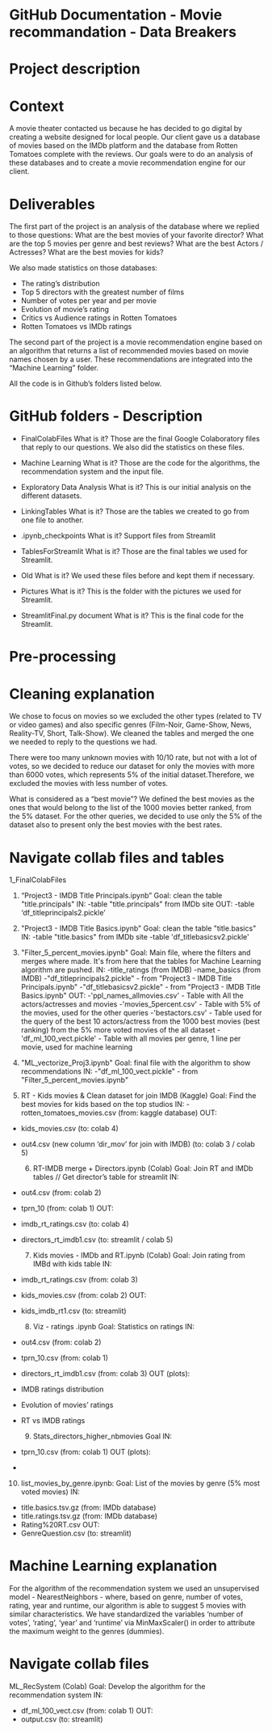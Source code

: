 # GitHub Documentation - Movie recommandation - Data Breakers


# Project description

# Context 

A movie theater contacted us because he has decided to go digital by creating a website designed for local people.
Our client gave us a database of movies based on the IMDb platform and the database from Rotten Tomatoes complete with the reviews. Our goals were to do an analysis of these databases and to create a movie recommendation engine for our client.  

# Deliverables 
The first part of the project is an analysis of the database where we replied to those questions:
What are the best movies of your favorite director?
What are the top 5 movies per genre and best reviews?
What are the best Actors / Actresses?
What are the best movies for kids?

We also made statistics on those databases:
- The rating’s distribution
- Top 5 directors with the greatest number of films
- Number of votes per year and per movie
- Evolution of movie’s rating
- Critics vs Audience ratings in Rotten Tomatoes
- Rotten Tomatoes vs IMDb ratings
 
The second part of the project is a movie recommendation engine based on an algorithm that returns a list of recommended movies based on movie names chosen by a user. These recommendations are integrated into the “Machine Learning” folder.

All the code is in Github’s folders listed below. 

# GitHub folders - Description 

- FinalColabFiles
What is it? Those are the final Google Colaboratory files that reply to our questions. We also did the statistics on these files. 

- Machine Learning
What is it?  Those are the code for the algorithms, the recommendation system and the input file.

- Exploratory Data Analysis 
What is it? This is our initial analysis on the different datasets. 

- LinkingTables
What is it? Those are the tables we created to go from one file to another. 

- .ipynb_checkpoints
What is it? Support files from Streamlit

- TablesForStreamlit
What is it? Those are the final tables we used for Streamlit.

- Old 
What is it? We used these files before and kept them if necessary. 

- Pictures
What is it? This is the folder with the pictures we used for Streamlit.

- StreamlitFinal.py document 
What is it? This is the final code for the Streamlit. 

# Pre-processing 

# Cleaning explanation
We chose to focus on movies so we excluded the other types (related to TV or video games) and also specific genres (Film-Noir, Game-Show, News, Reality-TV, Short, Talk-Show). 
We cleaned the tables and merged the one we needed to reply to the questions we had.

There were too many unknown movies with 10/10 rate, but not with a lot of votes, so we decided to reduce our dataset for only the movies with more than 6000 votes, which represents 5% of the initial dataset.Therefore, we excluded the movies with less number of votes. 

What is considered as a “best movie”? We defined the best movies as the ones that would belong to the list of the 1000 movies better ranked, from the 5% dataset. 
For the other queries, we decided to use only the 5% of the dataset also to present only the best movies with the best rates. 

# Navigate collab files and tables
1_FinalColabFiles

  1) “Project3 - IMDB Title Principals.ipynb”
Goal: clean the table "title.principals"
IN:
-table "title.principals" from IMDb site
OUT:
-table ‘df_titleprincipals2.pickle’

  2) "Project3 - IMDB Title Basics.ipynb"
Goal: clean the table "title.basics"
IN:
-table "title.basics" from IMDb site
-table 'df_titlebasicsv2.pickle'

  3) "Filter_5_percent_movies.ipynb"
Goal: Main file, where the filters and merges where made. It's from here that the tables for Machine Learning algorithm are pushed.
IN:
-title_ratings (from IMDB)
-name_basics (from IMDB)
-"df_titleprincipals2.pickle" - from "Project3 - IMDB Title Principals.ipynb"
-"df_titlebasicsv2.pickle" - from "Project3 - IMDB Title Basics.ipynb"
OUT:
-'ppl_names_allmovies.csv' - Table with All the actors/actresses and movies
-'movies_5percent.csv' - Table with 5% of the movies, used for the other queries
-'bestactors.csv' - Table used for the query of the best 10 actors/actress from the 1000 best movies (best ranking) from the 5% more voted movies of the all dataset
-'df_ml_100_vect.pickle' - Table with all movies per genre, 1 line per movie, used for machine learning

  4) "ML_vectorize_Proj3.ipynb"
Goal: final file with the algorithm to show recommendations
IN:
-"df_ml_100_vect.pickle" - from "Filter_5_percent_movies.ipynb"

  5) RT - Kids movies & Clean dataset for join IMDB (Kaggle)
Goal: Find the best movies for kids based on the top studios
IN: 
-rotten_tomatoes_movies.csv (from: kaggle database)
OUT: 
- kids_movies.csv (to: colab 4)
- out4.csv (new column ‘dir_mov’ for join with IMDB) (to: colab 3 / colab 5)

  6) RT-IMDB merge + Directors.ipynb (Colab)
Goal: Join RT and IMDb tables // Get director’s table for streamlit 
IN: 
- out4.csv (from: colab 2)
- tprn_10 (from: colab 1)
OUT: 
- imdb_rt_ratings.csv (to: colab 4)
- directors_rt_imdb1.csv (to: streamlit / colab 5)

  7) Kids movies - IMDb and RT.ipynb (Colab)
Goal: Join rating from IMBd with kids table
IN: 
- imdb_rt_ratings.csv (from: colab 3)
- kids_movies.csv (from: colab 2)
OUT: 
- kids_imdb_rt1.csv (to: streamlit)

  8) Viz - ratings .ipynb
Goal: Statistics on ratings
IN: 
- out4.csv (from: colab 2)
- tprn_10.csv (from: colab 1)
- directors_rt_imdb1.csv (from: colab 3)
OUT (plots):
- IMDB ratings distribution 
- Evolution of movies’ ratings
- RT vs IMDB ratings

  9) Stats_directors_higher_nbmovies
Goal
IN:
- tprn_10.csv (from: colab 1)
OUT (plots):
- 

  10) list_movies_by_genre.ipynb:
Goal: List of the movies by genre (5% most voted movies)
IN: 
- title.basics.tsv.gz (from: IMDb database)
- title.ratings.tsv.gz (from: IMDb database)
- Rating%20RT.csv
OUT:
- GenreQuestion.csv (to: streamlit)
 
 
# Machine Learning explanation
For the algorithm of the recommendation system we used an unsupervised model - NearestNeighbors - where, based on genre, number of votes, rating, year and runtime, our algorithm is able to suggest 5 movies with similar characteristics. 
We have standardized the variables ‘number of votes’, ‘rating’, ‘year’ and ‘runtime’ via MinMaxScaler() in order to attribute the maximum weight to the genres (dummies).


# Navigate collab files
ML_RecSystem (Colab)
Goal: Develop the algorithm for the recommendation system
IN: 
- df_ml_100_vect.csv (from: colab 1)
OUT: 
- output.csv (to: streamlit)

